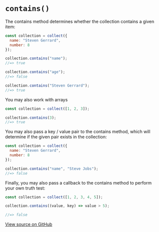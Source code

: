 # `contains()`

The contains method determines whether the collection contains a given item:

```js
const collection = collect({
  name: "Steven Gerrard",
  number: 8
});

collection.contains("name");
//=> true

collection.contains("age");
//=> false

collection.contains("Steven Gerrard");
//=> true
```

You may also work with arrays

```js
const collection = collect([1, 2, 3]);

collection.contains(3);
//=> true
```

You may also pass a key / value pair to the contains method, which will determine if the given pair exists in the collection:

```js
const collection = collect({
  name: "Steven Gerrard",
  number: 8
});

collection.contains("name", "Steve Jobs");
//=> false
```

Finally, you may also pass a callback to the contains method to perform your own truth test:

```js
const collection = collect([1, 2, 3, 4, 5]);

collection.contains((value, key) => value > 5);

//=> false
```




[View source on GitHub](https://github.com/ecrmnn/collect.js/blob/master/src/methods/contains.js)